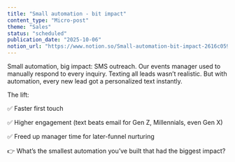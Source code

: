 ```yaml
---
title: "Small automation - bit impact"
content_type: "Micro-post"
theme: "Sales"
status: "scheduled"
publication_date: "2025-10-06"
notion_url: "https://www.notion.so/Small-automation-bit-impact-2616c0597673802b9a8dffccce86cb00"
---
```


Small automation, big impact: SMS outreach.  Our events manager used to manually respond to every inquiry. Texting all leads wasn’t realistic. But with automation, every new lead got a personalized text instantly.

The lift:

✅ Faster first touch

✅ Higher engagement (text beats email for Gen Z, Millennials, even Gen X)

✅ Freed up manager time for later-funnel nurturing

👉 What’s the smallest automation you’ve built that had the biggest impact?

